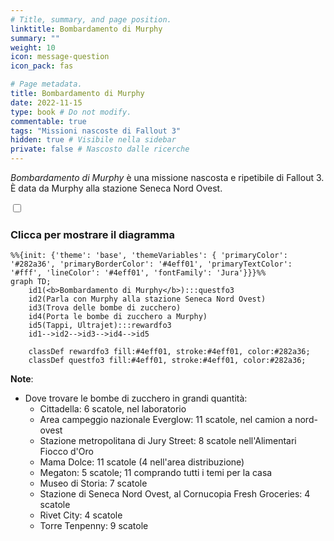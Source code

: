 ```yaml
---
# Title, summary, and page position.
linktitle: Bombardamento di Murphy
summary: ""
weight: 10
icon: message-question
icon_pack: fas

# Page metadata.
title: Bombardamento di Murphy
date: 2022-11-15
type: book # Do not modify.
commentable: true
tags: "Missioni nascoste di Fallout 3"
hidden: true # Visibile nella sidebar
private: false # Nascosto dalle ricerche
---
```


<div class="fo3">

*Bombardamento di Murphy* è una missione nascosta e ripetibile di Fallout 3. È data da Murphy alla stazione Seneca Nord Ovest.



<section class="chart-collapse">
<input type="checkbox" name="collapse2" id="handle2">
<h3 class="handle">
<label for="handle2">Clicca per mostrare il diagramma</label>
</h3>
<div class="content">

```mermaid
%%{init: {'theme': 'base', 'themeVariables': { 'primaryColor': '#282a36', 'primaryBorderColor': '#4eff01', 'primaryTextColor': '#fff', 'lineColor': '#4eff01', 'fontFamily': 'Jura'}}}%%
graph TD;
    id1(<b>Bombardamento di Murphy</b>):::questfo3
    id2(Parla con Murphy alla stazione Seneca Nord Ovest)
    id3(Trova delle bombe di zucchero)
    id4(Porta le bombe di zucchero a Murphy)
    id5(Tappi, Ultrajet):::rewardfo3
    id1-->id2-->id3-->id4-->id5
    
    classDef rewardfo3 fill:#4eff01, stroke:#4eff01, color:#282a36;
    classDef questfo3 fill:#4eff01, stroke:#4eff01, color:#282a36;
```

</div>
</section>

**Note**:
- Dove trovare le bombe di zucchero in grandi quantità:
  - Cittadella: 6 scatole, nel laboratorio
  - Area campeggio nazionale Everglow: 11 scatole, nel camion a nord-ovest
  - Stazione metropolitana di Jury Street: 8 scatole nell'Alimentari Fiocco d'Oro
  - Mama Dolce: 11 scatole (4 nell'area distribuzione)
  - Megaton: 5 scatole; 11 comprando tutti i temi per la casa
  - Museo di Storia: 7 scatole
  - Stazione di Seneca Nord Ovest, al Cornucopia Fresh Groceries: 4 scatole
  - Rivet City: 4 scatole
  - Torre Tenpenny: 9 scatole


</div>
